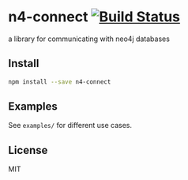 # n4-connect [![Build Status](https://secure.travis-ci.org/reem/n4-connect.png?branch=master)](https://travis-ci.org/reem/n4-connect)

a library for communicating with neo4j databases

## Install

```bash
npm install --save n4-connect
```

## Examples

See `examples/` for different use cases.

## License

MIT
